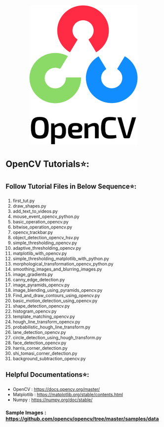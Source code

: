 <p align="center">
    <img src="test_images/opencv-logo.png" height=450 width=350>
</p>

# OpenCV Tutorials⭐:

## Follow Tutorial Files in Below Sequence⭐:
1. first_tut.py
2. draw_shapes.py
3. add_text_to_videos.py
4. mouse_event_opencv_python.py
5. basic_operation_opencv.py
6. bitwise_operation_opencv.py
7. opencv_trackbar.py
8. object_detection_opencv_hsv.py
9. simple_thresholding_opencv.py
10. adaptive_thresholding_opencv.py
11. matplotlib_with_opencv.py
12. simple_thresholding_matplotlib_with_python.py
13. morphological_transformation_opencv_python.py
14. smoothing_images_and_blurring_images.py
15. image_gradients.py
16. canny_edge_detection.py
17. image_pyramids_opencv.py
18. image_blending_using_pyramids_opencv.py
19. Find_and_draw_contours_using_opencv.py
20. basic_motion_detection_using_opencv.py
21. shape_detection_opencv.py
22. histogram_opencv.py
23. template_matching_opencv.py
24. hough_line_transform_opencv.py
25. probabilistic_hough_line_transform.py
26. lane_detection_opencv.py
27. circle_detection_using_hough_transform.py
28. face_detection_opencv.py
29. harris_corner_detection.py
30. shi_tomasi_corner_detection.py
31. background_subtraction_opencv.py

## Helpful Documentations⭐:
* OpenCV : https://docs.opencv.org/master/
* Matplotlib : https://matplotlib.org/stable/contents.html
* Numpy : https://numpy.org/doc/stable/

### Sample Images : https://github.com/opencv/opencv/tree/master/samples/data